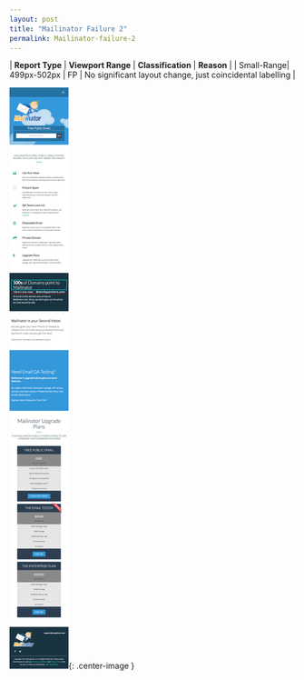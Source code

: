 ```yaml
---
layout: post
title: "Mailinator Failure 2"
permalink: Mailinator-failure-2
---
```

| **Report Type** | **Viewport Range** | **Classification** | **Reason** |
| Small-Range| 499px-502px | FP | No significant layout change, just coincidental labelling | 

![Screenshot of the fault](assets/images/Mailinator/fault2/smallrangeWidth500.png){: .center-image }